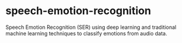# speech-emotion-recognition
Speech Emotion Recognition (SER) using deep learning and traditional machine learning techniques to classify emotions from audio data.
